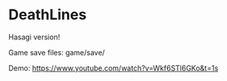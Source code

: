 # DeathLines
Hasagi version!

Game save files: game/save/

Demo: https://www.youtube.com/watch?v=Wkf6STl6GKo&t=1s

